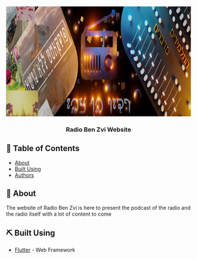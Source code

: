 <p align="center">
  <a href="https://RadioBenZvi.github.io" rel="noopener">
 <img height=300px src="https://raw.githubusercontent.com/RadioBenZvi/RadioBenZvi.github.io/main/assets/assets/images/home/banner.jpg" alt="WebsiteLogo"></a>
</p>

<h3 align="center">Radio Ben Zvi Website</h3>

## 📝 Table of Contents

- [About](#about)
- [Built Using](#built_using)
- [Authors](#authors)

## 🧐 About <a name = "about"></a>

The website of Radio Ben Zvi is here to present the podcast of the radio and the radio itself with a lot of content to come

## ⛏️ Built Using <a name = "built_using"></a>

- [Flutter](https://flutter.dev) - Web Framework
